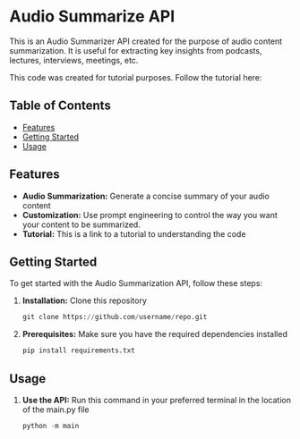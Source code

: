 # Audio Summarize API

This is an Audio Summarizer API created for the purpose of audio content summarization. It is useful for extracting key insights from podcasts, lectures, interviews, meetings, etc.

This code was created for tutorial purposes. Follow the tutorial here: <coming soon>

## Table of Contents

- [Features](#features)
- [Getting Started](#getting-started)
- [Usage](#usage)

## Features
- **Audio Summarization:** Generate a concise summary of your audio content
- **Customization:** Use prompt engineering to control the way you want your content to be summarized.
- **Tutorial:** This is a link to a tutorial to understanding the code

## Getting Started

To get started with the Audio Summarization API, follow these steps:

1. **Installation:** Clone this repository
   ```python
   git clone https://github.com/username/repo.git

3. **Prerequisites:** Make sure you have the required dependencies installed
   ```python
   pip install requirements.txt

## Usage

1. **Use the API:** Run this command in your preferred terminal in the location of the main.py file
   ```python
   python -m main

